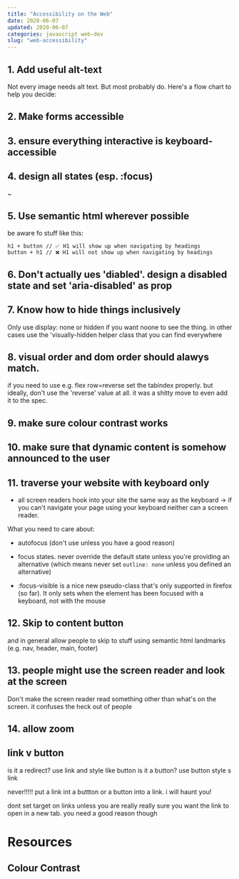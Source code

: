 ```yaml
---
title: "Accessibility on the Web"
date: 2020-06-07
updated: 2020-06-07
categories: javascript web-dev
slug: "web-accessibility"
---
```




## 1. Add useful alt-text
Not every image needs alt text. But most probably do. Here's a flow chart to help you decide:


## 2. Make forms accessible


## 3. ensure everything interactive is keyboard-accessible

## 4. design all states (esp. :focus)

~
## 5. Use semantic html wherever possible

be aware fo stuff like this:

```
h1 + button // ✅ H1 will show up when navigating by headings
button + h1 // ❌ H1 will not show up when navigating by headings
```

## 6. Don't actually ues 'diabled'. design a disabled state and set 'aria-disabled' as prop

## 7. Know how to hide things inclusively

Only use display: none or hidden if you want noone to see the thing. in other cases use the 'visually-hidden helper class that you can find everywhere

## 8. visual order and dom order should alawys match.

if you need to use e.g. flex row=reverse set the tabindex properly. but ideally, don't use the 'reverse' value at all. it was a shitty move to even add it to the spec.

## 9. make sure colour contrast works

## 10. make sure that dynamic content is somehow announced to the user

## 11. traverse your website with keyboard only
* all screen readers hook into your site the same way as the keyboard -> if you can't navigate your page using your keyboard neither can a screen reader.

What you need to care about:
* autofocus (don't use unless you have a good reason)
* focus states. never override the default state unless you're providing an alternative (which means never set `outline: none` unless you defined an alternative)

* :focus-visible is a nice new pseudo-class that's only supported in firefox (so far). It only sets when the element has been focused with a keyboard, not with the mouse




## 12. Skip to content button

and in general allow people to skip to stuff using semantic html landmarks (e.g. nav, header, main, footer)



## 13. people might use the screen reader and look at the screen
Don't make the screen reader read something other than what's on the screen. it confuses the heck out of people


## 14. allow zoom


## link v button
is it a redirect? use link and style like button
is it a button? use button style s link

never!!!!! put a link int a buttton or a button into a link. i will haunt you!

dont set target on links unless you are really really sure you want the link to open in a new tab. you need a good reason though

# Resources
## Colour Contrast

